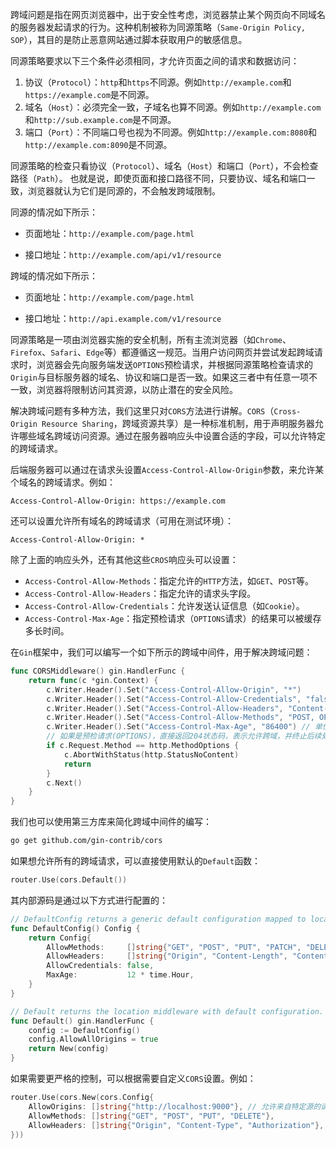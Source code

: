 跨域问题是指在网页浏览器中，出于安全性考虑，浏览器禁止某个网页向不同域名的服务器发起请求的行为。这种机制被称为同源策略（`Same-Origin Policy, SOP`），其目的是防止恶意网站通过脚本获取用户的敏感信息。

同源策略要求以下三个条件必须相同，才允许页面之间的请求和数据访问：

1. 协议（`Protocol`）：`http`和`https`不同源。例如`http://example.com`和`https://example.com`是不同源。
2. 域名（`Host`）：必须完全一致，子域名也算不同源。例如`http://example.com`和`http://sub.example.com`是不同源。
3. 端口（`Port`）：不同端口号也视为不同源。例如`http://example.com:8080`和`http://example.com:8090`是不同源。

同源策略的检查只看协议（`Protocol`）、域名（`Host`）和端口（`Port`），不会检查路径（`Path`）。 也就是说，即使页面和接口路径不同，只要协议、域名和端口一致，浏览器就认为它们是同源的，不会触发跨域限制。

同源的情况如下所示：

- 页面地址：`http://example.com/page.html`

- 接口地址：`http://example.com/api/v1/resource`

跨域的情况如下所示：

- 页面地址：`http://example.com/page.html`

- 接口地址：`http://api.example.com/v1/resource`

同源策略是一项由浏览器实施的安全机制，所有主流浏览器（如`Chrome`、`Firefox`、`Safari`、`Edge`等）都遵循这一规范。当用户访问网页并尝试发起跨域请求时，浏览器会先向服务端发送`OPTIONS`预检请求，并根据同源策略检查请求的`Origin`与目标服务器的域名、协议和端口是否一致。如果这三者中有任意一项不一致，浏览器将限制访问其资源，以防止潜在的安全风险。

解决跨域问题有多种方法，我们这里只对`CORS`方法进行讲解。`CORS`（`Cross-Origin Resource Sharing`，跨域资源共享）是一种标准机制，用于声明服务器允许哪些域名跨域访问资源。通过在服务器响应头中设置合适的字段，可以允许特定的跨域请求。

后端服务器可以通过在请求头设置`Access-Control-Allow-Origin`参数，来允许某个域名的跨域请求。例如：

```http
Access-Control-Allow-Origin: https://example.com
```

还可以设置允许所有域名的跨域请求（可用在测试环境）：

```http
Access-Control-Allow-Origin: *
```

除了上面的响应头外，还有其他这些`CROS`响应头可以设置：

- `Access-Control-Allow-Methods`：指定允许的`HTTP`方法，如`GET`、`POST`等。
- `Access-Control-Allow-Headers`：指定允许的请求头字段。
- `Access-Control-Allow-Credentials`：允许发送认证信息（如`Cookie`）。
- `Access-Control-Max-Age`：指定预检请求（`OPTIONS`请求）的结果可以被缓存多长时间。

在`Gin`框架中，我们可以编写一个如下所示的跨域中间件，用于解决跨域问题：

```go
func CORSMiddleware() gin.HandlerFunc {
	return func(c *gin.Context) {
		c.Writer.Header().Set("Access-Control-Allow-Origin", "*")
		c.Writer.Header().Set("Access-Control-Allow-Credentials", "false")
		c.Writer.Header().Set("Access-Control-Allow-Headers", "Content-Type, Content-Length, Authorization")
		c.Writer.Header().Set("Access-Control-Allow-Methods", "POST, OPTIONS, GET, PUT")
		c.Writer.Header().Set("Access-Control-Max-Age", "86400") // 单位秒
        // 如果是预检请求(OPTIONS)，直接返回204状态码，表示允许跨域，并终止后续处理
		if c.Request.Method == http.MethodOptions {
			c.AbortWithStatus(http.StatusNoContent)
			return
		}
		c.Next()
	}
}
```

我们也可以使用第三方库来简化跨域中间件的编写：

```sh
go get github.com/gin-contrib/cors
```

如果想允许所有的跨域请求，可以直接使用默认的`Default`函数：

```go
router.Use(cors.Default())
```

其内部源码是通过以下方式进行配置的：

```go
// DefaultConfig returns a generic default configuration mapped to localhost.
func DefaultConfig() Config {
	return Config{
		AllowMethods:     []string{"GET", "POST", "PUT", "PATCH", "DELETE", "HEAD", "OPTIONS"},
		AllowHeaders:     []string{"Origin", "Content-Length", "Content-Type"},
		AllowCredentials: false,
		MaxAge:           12 * time.Hour,
	}
}

// Default returns the location middleware with default configuration.
func Default() gin.HandlerFunc {
	config := DefaultConfig()
	config.AllowAllOrigins = true
	return New(config)
}
```

如果需要更严格的控制，可以根据需要自定义`CORS`设置。例如：

```go
router.Use(cors.New(cors.Config{
    AllowOrigins: []string{"http://localhost:9000"}, // 允许来自特定源的请求
    AllowMethods: []string{"GET", "POST", "PUT", "DELETE"},
    AllowHeaders: []string{"Origin", "Content-Type", "Authorization"},
}))
```

